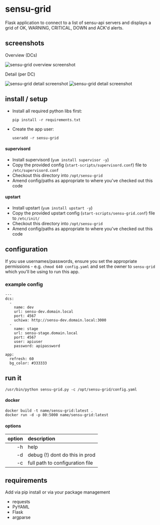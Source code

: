 # sensu-grid

Flask application to connect to a list of sensu-api servers and displays a grid of OK, WARNING, CRITICAL, DOWN and ACK'd alerts.

## screenshots

Overview (DCs)

![sensu-grid overview screenshot](https://raw.githubusercontent.com/alex-leonhardt/sensu-grid/master/screenshots/screenshot_sensu-grid.png)

Detail (per DC)

![sensu-grid detail screenshot](https://raw.githubusercontent.com/alex-leonhardt/sensu-grid/master/screenshots/sensu-grid_detail.png)
![sensu-grid detail screenshot](https://raw.githubusercontent.com/alex-leonhardt/sensu-grid/master/screenshots/sensu-grid_detaiL-2.png)


## install / setup

- Install all required python libs first:

  ```
  pip install -r requirements.txt
  ```

- Create the app user:

  ```
  useradd -r sensu-grid
  ```

#### supervisord

- Install supervisord (```yum install supervisor -y```)
- Copy the provided config (```start-scripts/supervisord.conf```) file to ```/etc/supervisord.conf```
- Checkout this directory into ```/opt/sensu-grid```
- Amend config/paths as appropriate to where you've checked out this code

#### upstart

- Install upstart (```yum install upstart -y```)
- Copy the provided upstart config (```start-scripts/sensu-grid.conf```) file to ```/etc/init/```
- Checkout this directory into ```/opt/sensu-grid```
- Amend config/paths as appropriate to where you've checked out this code

## configuration

If you use usernames/passwords, ensure you set the appropriate permissions - e.g. ```chmod 640 config.yaml``` and set the owner to ```sensu-grid``` which you'll be using to run this app.

### example config
```
---
dcs:
  -
    name: dev
    url: sensu-dev.domain.local
    port: 4567
    uchiwa: http://sensu-dev.domain.local:3000
  -
    name: stage
    url: sensu-stage.domain.local
    port: 4567
    user: apiuser
    password: apipassword
    
app:
  refresh: 60
  bg_color: #333333
```

## run it

```
/usr/bin/python sensu-grid.py -c /opt/sensu-grid/config.yaml
```

#### docker

```
docker build -t name/sensu-grid:latest .
docker run -d -p 80:5000 name/sensu-grid:latest
```

#### options

| option | description                     |
|-------:|:--------------------------------|
| -h     | help                            |
| -d     | debug (!) dont do this in prod  |
| -c     | full path to configuration file |

## requirements

Add via pip install or via your package management

- requests
- PyYAML
- Flask
- argparse
